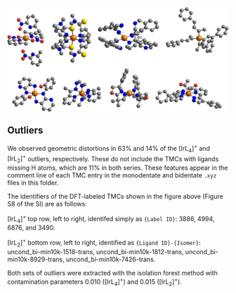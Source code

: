 <img align="center" src="Outliers_Figure.png" alt="Figure: Outliers, SI material." width="800"/>

<par></par>

## Outliers

We observed geometric distortions in 63% and 14% of the $[\mathrm{Ir} \mathrm{L}_4]^+$ and $[\mathrm{Ir} \mathrm{L}_2]^+$ outliers, respectively. These do not include the TMCs with ligands missing H atoms, which are 11% in both series. These features appear in the comment line of each TMC entry in the monodentate and bidentate `.xyz` files in this folder.

The identifiers of the DFT-labeled TMCs shown in the figure above (Figure S8 of the SI) are as follows:

$[\mathrm{Ir} \mathrm{L}_4]^+$ top row, left to right, identifed simply as `{Label ID}`: 3886, 4994, 6876, and 3490.

$[\mathrm{Ir} \mathrm{L}_2]^+$ bottom row, left to right, identified as `{Ligand ID}-{Isomer}`: uncond_bi-min10k-1518-trans, uncond_bi-min10k-1812-trans, uncond_bi-min10k-8929-trans, uncond_bi-min10k-7426-trans.

Both sets of outliers were extracted with the isolation forest method with contamination parameters 0.010 ($[\mathrm{Ir} \mathrm{L}_4]^+$) and 0.015 ($[\mathrm{Ir} \mathrm{L}_2]^+$).
